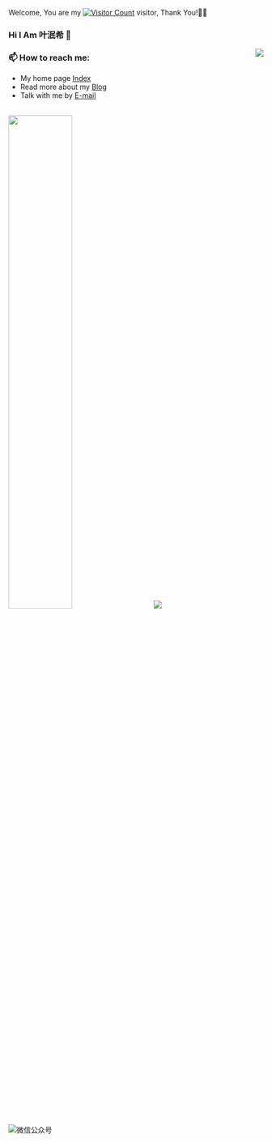 Welcome, You are my [![Visitor Count](https://profile-counter.glitch.me/yeminxi/count.svg)](https://www.ymx.us.kg/) visitor, Thank You!🎉🎉
### Hi I Am 叶泯希 👋

<img align="right" src="https://github-readme-stats.vercel.app/api?username=yeminxi&show_icons=true&number_format=long&border_radius=20&rank_icon=percentile&ring_color=75C3FD&hide=issues&include_all_commits=true&count_private=true&hide_title=true" />

### 📫 How to reach me: 

- My home page [Index](https://github.com/yeminxi/Index)
- Read more about my [Blog](https://yeminxi.github.io)
- Talk with me by [E-mail](mailto:ymxykx@qq.com)

<br>[<img width="50%" src="https://github-readme-streak-stats.herokuapp.com/?user=yeminxi&show_icons=true&locale=en&layout=compact&theme=radical&line_height=0" />](https://camo.githubusercontent.com/f5ad325ed0ad48e43ad72c9a077f50aec32b1525aaaaa4da81f6ce2121dd19c2/68747470733a2f2f6769746875622d726561646d652d73747265616b2d73746174732e6865726f6b756170702e636f6d2f3f757365723d79656d696e78692673686f775f69636f6e733d74727565266c6f63616c653d656e266c61796f75743d636f6d70616374267468656d653d7261646963616c266c696e655f6865696768743d30)&nbsp;&nbsp;&nbsp;&nbsp;&nbsp;&nbsp;&nbsp;&nbsp;
<img src="https://github-readme-stats.vercel.app/api/top-langs/?username=yeminxi&layout=compact"/>

<br>

![微信公众号](htps://github.com/user-attachments/assets/c9bf9bc9-f1e1-4d93-a10f-087e1c0e4198)


